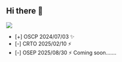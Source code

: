 ## Hi there 👋

<!--
**xekOnerR/xekOnerR** is a ✨ _special_ ✨ repository because its `README.md` (this file) appears on your GitHub profile.

Here are some ideas to get you started:

- 🔭 I’m currently working on ...
- 🌱 I’m currently learning ...
- 👯 I’m looking to collaborate on ...
- 🤔 I’m looking for help with ...
- 💬 Ask me about ...
- 📫 How to reach me: ...
- 😄 Pronouns: ...
- ⚡ Fun fact: ...
-->
![](https://github.com/xekOnerR/gihubSNK/raw/refs/heads/output/github-contribution-grid-snake-dark.svg)


- [+] OSCP 2024/07/03 ✨
- [-] CRTO 2025/02/10 ⚡
- [-] OSEP 2025/08/30 ⚡
Coming soon.......
